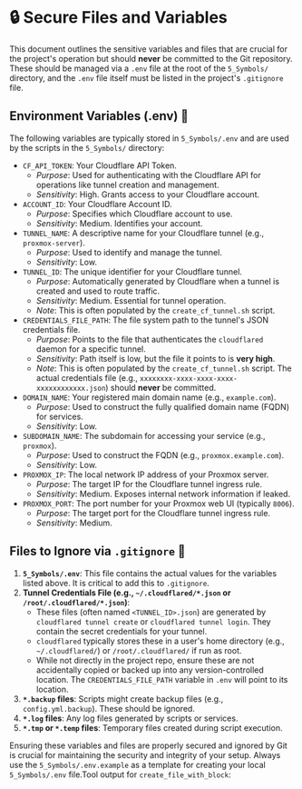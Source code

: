 # 🔒 Secure Files and Variables

This document outlines the sensitive variables and files that are crucial for the project's operation but should **never** be committed to the Git repository. These should be managed via a `.env` file at the root of the `5_Symbols/` directory, and the `.env` file itself must be listed in the project's `.gitignore` file.

## Environment Variables (.env) 🔑

The following variables are typically stored in `5_Symbols/.env` and are used by the scripts in the `5_Symbols/` directory:

-   `CF_API_TOKEN`: Your Cloudflare API Token.
    -   *Purpose*: Used for authenticating with the Cloudflare API for operations like tunnel creation and management.
    -   *Sensitivity*: High. Grants access to your Cloudflare account.
-   `ACCOUNT_ID`: Your Cloudflare Account ID.
    -   *Purpose*: Specifies which Cloudflare account to use.
    -   *Sensitivity*: Medium. Identifies your account.
-   `TUNNEL_NAME`: A descriptive name for your Cloudflare tunnel (e.g., `proxmox-server`).
    -   *Purpose*: Used to identify and manage the tunnel.
    -   *Sensitivity*: Low.
-   `TUNNEL_ID`: The unique identifier for your Cloudflare tunnel.
    -   *Purpose*: Automatically generated by Cloudflare when a tunnel is created and used to route traffic.
    -   *Sensitivity*: Medium. Essential for tunnel operation.
    -   *Note*: This is often populated by the `create_cf_tunnel.sh` script.
-   `CREDENTIALS_FILE_PATH`: The file system path to the tunnel's JSON credentials file.
    -   *Purpose*: Points to the file that authenticates the `cloudflared` daemon for a specific tunnel.
    -   *Sensitivity*: Path itself is low, but the file it points to is **very high**.
    -   *Note*: This is often populated by the `create_cf_tunnel.sh` script. The actual credentials file (e.g., `xxxxxxxx-xxxx-xxxx-xxxx-xxxxxxxxxxxx.json`) should **never** be committed.
-   `DOMAIN_NAME`: Your registered main domain name (e.g., `example.com`).
    -   *Purpose*: Used to construct the fully qualified domain name (FQDN) for services.
    -   *Sensitivity*: Low.
-   `SUBDOMAIN_NAME`: The subdomain for accessing your service (e.g., `proxmox`).
    -   *Purpose*: Used to construct the FQDN (e.g., `proxmox.example.com`).
    -   *Sensitivity*: Low.
-   `PROXMOX_IP`: The local network IP address of your Proxmox server.
    -   *Purpose*: The target IP for the Cloudflare tunnel ingress rule.
    -   *Sensitivity*: Medium. Exposes internal network information if leaked.
-   `PROXMOX_PORT`: The port number for your Proxmox web UI (typically `8006`).
    -   *Purpose*: The target port for the Cloudflare tunnel ingress rule.
    -   *Sensitivity*: Medium.

## Files to Ignore via `.gitignore` 🚫

1.  **`5_Symbols/.env`**: This file contains the actual values for the variables listed above. It is critical to add this to `.gitignore`.
2.  **Tunnel Credentials File (e.g., `~/.cloudflared/*.json` or `/root/.cloudflared/*.json`)**:
    -   These files (often named `<TUNNEL_ID>.json`) are generated by `cloudflared tunnel create` or `cloudflared tunnel login`. They contain the secret credentials for your tunnel.
    -   `cloudflared` typically stores these in a user's home directory (e.g., `~/.cloudflared/`) or `/root/.cloudflared/` if run as root.
    -   While not directly in the project repo, ensure these are not accidentally copied or backed up into any version-controlled location. The `CREDENTIALS_FILE_PATH` variable in `.env` will point to its location.
3.  **`*.backup` files**: Scripts might create backup files (e.g., `config.yml.backup`). These should be ignored.
4.  **`*.log` files**: Any log files generated by scripts or services.
5.  **`*.tmp` or `*.temp` files**: Temporary files created during script execution.

Ensuring these variables and files are properly secured and ignored by Git is crucial for maintaining the security and integrity of your setup. Always use the `5_Symbols/.env.example` as a template for creating your local `5_Symbols/.env` file.Tool output for `create_file_with_block`:
